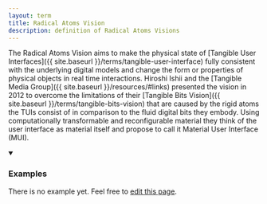 ```yaml
---
layout: term
title: Radical Atoms Vision
description: definition of Radical Atoms Visions
---
```

The Radical Atoms Vision aims to make the physical state of [Tangible User Interfaces]({{ site.baseurl }}/terms/tangible-user-interface) fully consistent with the underlying digital models and change the form or properties of physical objects in real time interactions. Hiroshi Ishii and the [Tangible Media Group]({{ site.baseurl }}/resources/#links) presented the vision in 2012 to overcome the limitations of their [Tangible Bits Vision]({{ site.baseurl }}/terms/tangible-bits-vision) that are caused by the rigid atoms the TUIs consist of in comparison to the fluid digital bits they embody. Using computationally transformable and reconfigurable material they think of the user interface as material itself and propose to call it Material User Interface (MUI).

<details markdown="1" open>
<summary><h3>Examples</h3></summary> 

There is no example yet. Feel free to <a href="{{ site.repo }}/edit/master/{{ page.path }}" target="_blank"><i class="fa fa-edit fa-fw"></i> edit this page</a>.

</details>
